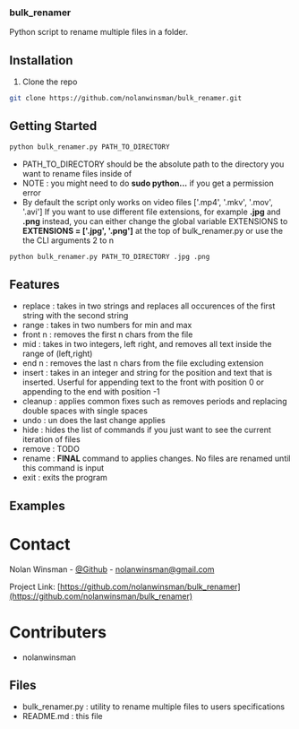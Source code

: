 ### bulk_renamer

Python script to rename multiple files in a folder.


## Installation

1. Clone the repo
```sh
git clone https://github.com/nolanwinsman/bulk_renamer.git
```

## Getting Started

```sh
python bulk_renamer.py PATH_TO_DIRECTORY
```
- PATH_TO_DIRECTORY should be the absolute path to the directory you want to rename files inside of
- NOTE : you might need to do <b>sudo python...</b> if you get a permission error
- By default the script only works on video files ['.mp4', '.mkv', '.mov', '.avi']
If you want to use different file extensions, for example <b>.jpg</b> and <b>.png</b> instead, you can either change the global variable EXTENSIONS to <b>EXTENSIONS = ['.jpg', '.png']</b> at the top of bulk_renamer.py
or use the the CLI arguments 2 to n
```sh
python bulk_renamer.py PATH_TO_DIRECTORY .jpg .png
```

## Features

- replace   : takes in two strings and replaces all occurences of the first string with the second string
- range     : takes in two numbers for min and max
- front n   : removes the first n chars from the file
- mid       : takes in two integers, left right, and removes all text inside the range of (left,right)
- end n     : removes the last n chars from the file excluding extension
- insert    : takes in an integer and string for the position and text that is inserted. Userful for appending text to the front with position 0 or appending to the end with position -1
- cleanup   : applies common fixes such as removes periods and replacing double spaces with single spaces
- undo      : un does the last change applies
- hide      : hides the list of commands if you just want to see the current iteration of files
- remove    : TODO
- rename    : <b>FINAL</b> command to applies changes. No files are renamed until this command is input
- exit      : exits the program  

## Examples

# Contact

Nolan Winsman - [@Github](https://github.com/nolanwinsman) - nolanwinsman@gmail.com

Project Link: [https://github.com/nolanwinsman/bulk_renamer](https://github.com/nolanwinsman/bulk_renamer)

# Contributers
- nolanwinsman

## Files

- bulk_renamer.py : utility to rename multiple files to users specifications
- README.md : this file

